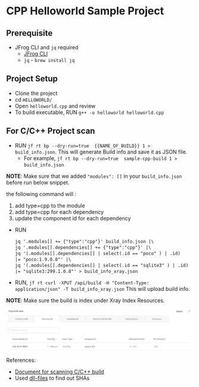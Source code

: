 # CPP Helloworld Sample Project

## Prerequisite 
- JFrog CLI and `jq` required 
    - [JFrog CLI](https://jfrog.com/getcli/)
    - `jq` - `brew install jq`

## Project Setup
- Clone the project
- cd `HELLOWORLD/`
- Open `helloworld.cpp` and review
- To build executable, RUN `g++ -o helloworld helloworld.cpp`

## For C/C++ Project scan
- RUN `jf rt bp --dry-run=true  {{NAME_OF_BUILD}} 1 > build_info.json`. This will generate Build info and save it as JSON file.
    - For example, `jf rt bp --dry-run=true  sample-cpp-build 1 > build_info.json`


**NOTE**: Make sure that we added `"modules": []` in your `build_info.json` before run below snippet. 

the following command will :
1. add type=cpp to the module
2. add type=cpp for each dependency
3. update the component id for each dependency 
- RUN
    ```
    jq '.modules[] += {"type":"cpp"}' build_info.json |\
    jq '.modules[].dependencies[] += {"type":"cpp"}' |\
    jq '(.modules[].dependencies[] | select(.id == "poco" ) | .id)    |= "poco:1.9.0.0"' |\
    jq '(.modules[].dependencies[] | select(.id == "sqlite3" ) | .id)    |= "sqlite3:299.1.0.8"' > build_info_xray.json
    ```

- RUN, `jf rt curl -XPUT /api/build -H "Content-Type: application/json" -T build_info_xray.json` This will upload build info. 

**NOTE**: Make sure the build is index under Xray Index Resources. 


![Scan Result](<scan-result.png>)




References:
- [Document for scanning C/C++ build](https://jfrog.com/help/r/jfrog-artifactory-documentation/conan-and-c/c-support-in-xray)
- Used [dll-files](https://www.dll-files.com/) to find out SHAs


